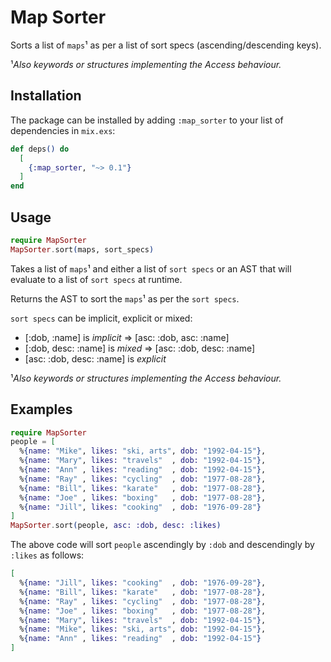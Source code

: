# Map Sorter

Sorts a list of `maps`¹ as per a list of sort specs
(ascending/descending keys).

¹<em>Also keywords or structures implementing the Access behaviour.</em>
## Installation

The package can be installed by adding `:map_sorter` to your list of
dependencies in `mix.exs`:

```elixir
def deps() do
  [
    {:map_sorter, "~> 0.1"}
  ]
end
```

## Usage

```elixir
require MapSorter
MapSorter.sort(maps, sort_specs)
```

Takes a list of `maps`¹ and either a list of `sort specs` or an AST
that will evaluate to a list of `sort specs` at runtime.

Returns the AST to sort the `maps`¹ as per the `sort specs`.

`sort specs` can be implicit, explicit or mixed:

- [:dob, :name] is <em>implicit</em> ⇒ [asc: :dob, asc: :name]
- [:dob, desc: :name] is <em>mixed</em> ⇒ [asc: :dob, desc: :name]
- [asc: :dob, desc: :name] is <em>explicit</em>

¹<em>Also keywords or structures implementing the Access behaviour.</em>

## Examples

```elixir
require MapSorter
people = [
  %{name: "Mike", likes: "ski, arts", dob: "1992-04-15"},
  %{name: "Mary", likes: "travels"  , dob: "1992-04-15"},
  %{name: "Ann" , likes: "reading"  , dob: "1992-04-15"},
  %{name: "Ray" , likes: "cycling"  , dob: "1977-08-28"},
  %{name: "Bill", likes: "karate"   , dob: "1977-08-28"},
  %{name: "Joe" , likes: "boxing"   , dob: "1977-08-28"},
  %{name: "Jill", likes: "cooking"  , dob: "1976-09-28"}
]
MapSorter.sort(people, asc: :dob, desc: :likes)
```

The above code will sort `people` ascendingly by `:dob` and
descendingly by `:likes` as follows:

```elixir
[
  %{name: "Jill", likes: "cooking"  , dob: "1976-09-28"},
  %{name: "Bill", likes: "karate"   , dob: "1977-08-28"},
  %{name: "Ray" , likes: "cycling"  , dob: "1977-08-28"},
  %{name: "Joe" , likes: "boxing"   , dob: "1977-08-28"},
  %{name: "Mary", likes: "travels"  , dob: "1992-04-15"},
  %{name: "Mike", likes: "ski, arts", dob: "1992-04-15"},
  %{name: "Ann" , likes: "reading"  , dob: "1992-04-15"}
]
```
